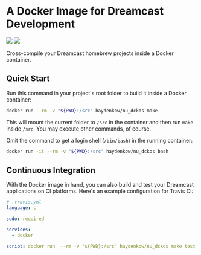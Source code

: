 # A Docker Image for Dreamcast Development

[![](https://images.microbadger.com/badges/image/haydenkow/nu_dckos.svg)](https://microbadger.com/images/haydenkow/nu-dckos)
[![](https://img.shields.io/docker/pulls/haydenkow/nu_dckos.svg?maxAge=604800)](https://hub.docker.com/r/haydenkow/nu-dckos/)

Cross-compile your Dreamcast homebrew projects inside a Docker container.

## Quick Start

Run this command in your project's root folder to build it inside a Docker container:

```bash
docker run --rm -v "${PWD}:/src" haydenkow/nu_dckos make
```

This will mount the current folder to `/src` in the container and then run `make` inside `/src`. You may execute other commands, of course.

Omit the command to get a login shell (`/bin/bash`) in the running container:

```bash
docker run -it --rm -v "${PWD}:/src" haydenkow/nu_dckos bash
```

## Continuous Integration

With the Docker image in hand, you can also build and test your Dreamcast applications on CI platforms. Here's an example configuration for Travis CI:

```yaml
# .travis.yml
language: c

sudo: required

services:
  - docker

script: docker run  --rm -v "${PWD}:/src" haydenkow/nu_dckos make test
```
